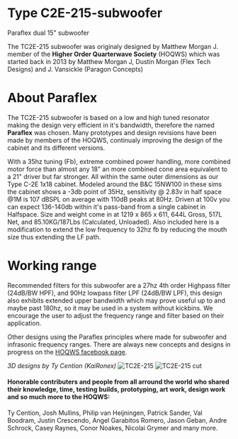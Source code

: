 # Type C2E-215-subwoofer
Paraflex dual 15" subwoofer

The TC2E-215 subwoofer was originaly designed by Matthew Morgan J. member of the **Higher Order Quarterwave Society** (HOQWS) which was started back in 2013 by Matthew Morgan J, Dustin Morgan (Flex Tech Designs) and J. Vansickle (Paragon Concepts) 

# About Paraflex
The TC2E-215 subwoofer is based on a low and high tuned resonator making the design very efficient in it's bandwidth, therefore the named **Paraflex** was chosen. Many prototypes and design revisions have been made by members of the HOQWS, continualy improving the design of the cabinet and its different versions.

With a 35hz tuning (Fb), extreme combined power handling, more combined motor force than almost any 18" an more combined cone area equivalent to a 21" driver but far stronger. All within the same outer dimensions as our Type C-2E 1x18 cabinet. Modeled around the B&C 15NW100 in these sims the cabinet shows a -3db point of 35Hz, sensitivity @ 2.83v in half space @1M is 107 dBSPL on average with 110dB peaks at 80Hz. Driven at 100v you can expect 136-140db within it's pass-band from a single cabinet in Halfspace. Size and weight come in at 1219 x 865 x 611, 644L Gross, 517L Net, and 85.10KG/187Lbs (Calculated, Unloaded). Also included here is a modification to extend the low frequency to 32hz fb by reducing the mouth size thus extending the LF path.

# Working range
Recommended filters for this subwoofer are a 27hz 4th order Highpass filter (24dB/BW HPF), and 90Hz lowpass filter LPF (24dB/BW LPF), this design also exhibits extended upper bandwidth which may prove useful up to and maybe past 180hz, so it may be used in a system without kickbins. We encourage the user to adjust the frequency range and filter based on their application.

Other designs using the Paraflex principles where made for subwoofer and infrasonic frequency ranges. There are always new concepts and designs in progress on the [HOQWS facebook page](https://www.facebook.com/groups/bassaz/). 


*3D designs by Ty Cention (KaiRonex)*
![TC2E-215](https://github.com/High-Order-Quarterwave-Society/TC2E-215-subwoofer/blob/main/front-side.jpg)
![TC2E-215 cut](https://github.com/High-Order-Quarterwave-Society/TC2E-215-subwoofer/blob/main/paraflex-TC2E-215-3d.jpg)


 #### Honorable contributers and people from all arround the world who shared their knowledge, time, testing builds, prototyping, art work, design work and so much more to the HOQWS:
Ty Cention, Josh Mullins, Philip van Heijningen, Patrick Sander, Val Boodram, Justin Crescendo, Angel Garabitos Romero, Jason Geban, Andre Schrock, Casey Raynes, Conor Noakes, Nicolai Grymer and many more.

